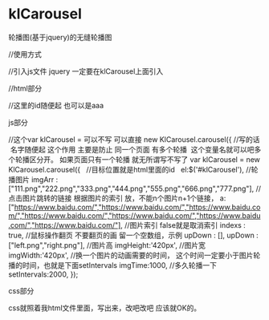 # klCarousel
轮播图(基于jquery)的无缝轮播图


//使用方式

//引入js文件  jquery 一定要在klCarousel上面引入
<script src="jquery-1.8.3.min.js"></script>
<script src="klCarousel.js"></script>

//html部分

<div id="klCarousel"></div> //这里的id随便起 也可以是aaa

js部分

//这个var klCarousel = 可以不写 可以直接 new KlCarousel.carousel({ 
//写的话  名字随便起 这个作用 主要是防止 同一个页面 有多个轮播  这个变量名就可以吧多个轮播区分开。 如果页面只有一个轮播 就无所谓写不写了
var klCarousel = new KlCarousel.carousel({
    //目标位置就是html里面的id
    el:$('#klCarousel'),
    //轮播图片
    imgArr   : ["111.png","222.png","333.png","444.png","555.png","666.png","777.png"],
    //点击图片跳转的链接 根据图片的索引 放，不能n个图片n+1个链接，
    a:["https://www.baidu.com/","https://www.baidu.com/","https://www.baidu.com/","https://www.baidu.com/","https://www.baidu.com/","https://www.baidu.com/","https://www.baidu.com/"],
    //图片索引  false就是取消索引
    indexs    : true, 
    //鼠标操作翻页  不要翻页的画 留一个空数组，示例 upDown : [],
    upDown : ["left.png","right.png"],
    //图片高
    imgHeight:'420px',
    //图片宽
    imgWidth:'420px',
    //换一个图片的动画需要的时间， 这个时间一定要小于图片轮播的时间，也就是下面setIntervals
    imgTime:1000,
    //多久轮播一下
    setIntervals:2000,
});


css部分

css就照着我html文件里面，写出来，改吧改吧 应该就OK的。
